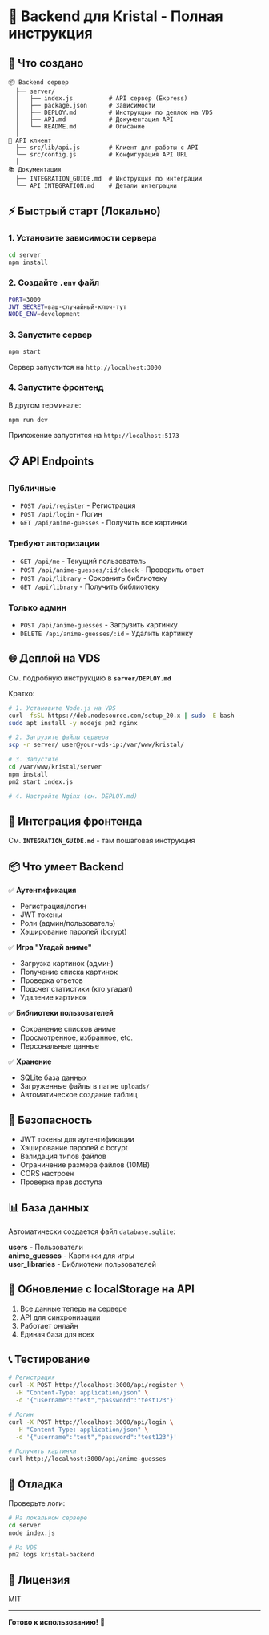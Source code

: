 # 🚀 Backend для Kristal - Полная инструкция

## 📁 Что создано

```
📦 Backend сервер
  ├── server/
  │   ├── index.js          # API сервер (Express)
  │   ├── package.json      # Зависимости  
  │   ├── DEPLOY.md         # Инструкции по деплою на VDS
  │   ├── API.md            # Документация API
  │   └── README.md         # Описание
  │
📡 API клиент
  ├── src/lib/api.js        # Клиент для работы с API
  └── src/config.js         # Конфигурация API URL
  │
📚 Документация
  ├── INTEGRATION_GUIDE.md  # Инструкция по интеграции
  └── API_INTEGRATION.md    # Детали интеграции
```

## ⚡ Быстрый старт (Локально)

### 1. Установите зависимости сервера

```bash
cd server
npm install
```

### 2. Создайте `.env` файл

```bash
PORT=3000
JWT_SECRET=ваш-случайный-ключ-тут
NODE_ENV=development
```

### 3. Запустите сервер

```bash
npm start
```

Сервер запустится на `http://localhost:3000`

### 4. Запустите фронтенд

В другом терминале:

```bash
npm run dev
```

Приложение запустится на `http://localhost:5173`

## 📋 API Endpoints

### Публичные
- `POST /api/register` - Регистрация
- `POST /api/login` - Логин  
- `GET /api/anime-guesses` - Получить все картинки

### Требуют авторизации
- `GET /api/me` - Текущий пользователь
- `POST /api/anime-guesses/:id/check` - Проверить ответ
- `POST /api/library` - Сохранить библиотеку
- `GET /api/library` - Получить библиотеку

### Только админ
- `POST /api/anime-guesses` - Загрузить картинку
- `DELETE /api/anime-guesses/:id` - Удалить картинку

## 🌐 Деплой на VDS

См. подробную инструкцию в **`server/DEPLOY.md`**

Кратко:
```bash
# 1. Установите Node.js на VDS
curl -fsSL https://deb.nodesource.com/setup_20.x | sudo -E bash -
sudo apt install -y nodejs pm2 nginx

# 2. Загрузите файлы сервера
scp -r server/ user@your-vds-ip:/var/www/kristal/

# 3. Запустите
cd /var/www/kristal/server
npm install
pm2 start index.js

# 4. Настройте Nginx (см. DEPLOY.md)
```

## 🔧 Интеграция фронтенда

См. **`INTEGRATION_GUIDE.md`** - там пошаговая инструкция

## 📦 Что умеет Backend

✅ **Аутентификация**
- Регистрация/логин
- JWT токены
- Роли (админ/пользователь)
- Хэширование паролей (bcrypt)

✅ **Игра "Угадай аниме"**
- Загрузка картинок (админ)
- Получение списка картинок
- Проверка ответов
- Подсчет статистики (кто угадал)
- Удаление картинок

✅ **Библиотеки пользователей**
- Сохранение списков аниме
- Просмотренное, избранное, etc.
- Персональные данные

✅ **Хранение**
- SQLite база данных
- Загруженные файлы в папке `uploads/`
- Автоматическое создание таблиц

## 🔐 Безопасность

- JWT токены для аутентификации
- Хэширование паролей с bcrypt
- Валидация типов файлов
- Ограничение размера файлов (10MB)
- CORS настроен
- Проверка прав доступа

## 📊 База данных

Автоматически создается файл `database.sqlite`:

**users** - Пользователи  
**anime_guesses** - Картинки для игры  
**user_libraries** - Библиотеки пользователей

## 🔄 Обновление с localStorage на API

1. Все данные теперь на сервере
2. API для синхронизации
3. Работает онлайн
4. Единая база для всех

## 📞 Тестирование

```bash
# Регистрация
curl -X POST http://localhost:3000/api/register \
  -H "Content-Type: application/json" \
  -d '{"username":"test","password":"test123"}'

# Логин
curl -X POST http://localhost:3000/api/login \
  -H "Content-Type: application/json" \
  -d '{"username":"test","password":"test123"}'

# Получить картинки
curl http://localhost:3000/api/anime-guesses
```

## 🐛 Отладка

Проверьте логи:
```bash
# На локальном сервере
cd server
node index.js

# На VDS
pm2 logs kristal-backend
```

## 📝 Лицензия

MIT

---

**Готово к использованию!** 🎉

